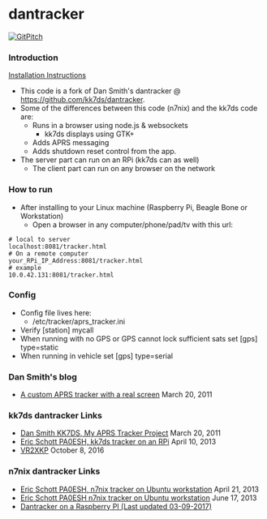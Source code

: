 # dantracker

[![GitPitch](https://gitpitch.com/assets/badge.svg)](https://gitpitch.com/n7nix/dantracker/master)

### Introduction

[Installation Instructions](https://github.com/n7nix/dantracker/blob/master/INSTALL.md)

* This code is a fork of Dan Smith's dantracker @ https://github.com/kk7ds/dantracker.
* Some of the differences between this code (n7nix) and the kk7ds code are:
  * Runs in a browser using node.js & websockets
    * kk7ds displays using GTK+
  * Adds APRS messaging
  * Adds shutdown reset control from the app.
* The server part can run on an RPi (kk7ds can as well)
  * The client part can run on any browser on the network

### How to run

* After installing to your Linux machine (Raspberry Pi, Beagle Bone or Workstation)
  * Open a browser in any computer/phone/pad/tv with this url:
```
# local to server
localhost:8081/tracker.html
# On a remote computer
your_RPi_IP_Address:8081/tracker.html
# example
10.0.42.131:8081/tracker.html
```

### Config
* Config file lives here:
  *  /etc/tracker/aprs_tracker.ini
* Verify [station] mycall
* When running with no GPS or GPS cannot lock sufficient sats set [gps] type=static
* When running in vehicle set [gps] type=serial

### Dan Smith's blog
* [A custom APRS tracker with a real screen](http://www.danplanet.com/blog/2011/03/20/a-custom-aprs-tracker-with-a-real-screen/) March 20, 2011

### kk7ds dantracker Links
* [Dan Smith KK7DS, My APRS Tracker Project](https://www.youtube.com/watch?v=JOaTdWAwdUQ&t=8s) March 20, 2011
* [Eric Schott PA0ESH, kk7ds tracker on an RPi](https://www.youtube.com/watch?v=HMsYk5gaoNs) April 10, 2013
* [VR2XKP](https://www.youtube.com/watch?v=tKTR8vCEDxg) October 8, 2016

### n7nix dantracker Links
* [Eric Schott PA0ESH, n7nix tracker on Ubuntu workstation](https://www.youtube.com/watch?v=isUSpFrZ504) April 21, 2013
* [Eric Schott PA0ESH n7nix tracker on Ubuntu workstation](https://www.youtube.com/watch?v=Pg-buSHbZVc) June 17, 2013
* [Dantracker on a Raspberry PI (Last updated 03-09-2017)](https://www.pa0esh.com/?page_id=59)
